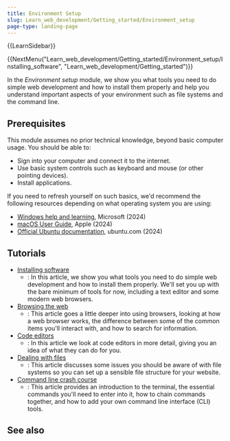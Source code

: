 ```yaml
---
title: Environment Setup
slug: Learn_web_development/Getting_started/Environment_setup
page-type: landing-page
---
```


{{LearnSidebar}}

{{NextMenu("Learn_web_development/Getting_started/Environment_setup/Installing_software", "Learn_web_development/Getting_started")}}

In the _Environment setup_ module, we show you what tools you need to do simple web development and how to install them properly and help you understand important aspects of your environment such as file systems and the command line.

## Prerequisites

This module assumes no prior technical knowledge, beyond basic computer usage. You should be able to:

- Sign into your computer and connect it to the internet.
- Use basic system controls such as keyboard and mouse (or other pointing devices).
- Install applications.

If you need to refresh yourself on such basics, we'd recommend the following resources depending on what operating system you are using:

- [Windows help and learning](https://support.microsoft.com/windows), Microsoft (2024)
- [macOS User Guide](https://support.apple.com/guide/mac-help/welcome/mac), Apple (2024)
- [Official Ubuntu documentation](https://help.ubuntu.com/), ubuntu.com (2024)

## Tutorials

- [Installing software](/en-US/docs/Learn_web_development/Getting_started/Environment_setup/Installing_software)
  - : In this article, we show you what tools you need to do simple web development and how to install them properly. We'll set you up with the bare minimum of tools for now, including a text editor and some modern web browsers.
- [Browsing the web](/en-US/docs/Learn_web_development/Getting_started/Environment_setup/Browsing_the_web)
  - : This article goes a little deeper into using browsers, looking at how a web browser works, the difference between some of the common items you'll interact with, and how to search for information.
- [Code editors](/en-US/docs/Learn_web_development/Getting_started/Environment_setup/Code_editors)
  - : In this article we look at code editors in more detail, giving you an idea of what they can do for you.
- [Dealing with files](/en-US/docs/Learn_web_development/Getting_started/Environment_setup/Dealing_with_files)
  - : This article discusses some issues you should be aware of with file systems so you can set up a sensible file structure for your website.
- [Command line crash course](/en-US/docs/Learn_web_development/Getting_started/Environment_setup/Command_line)
  - : This article provides an introduction to the terminal, the essential commands you'll need to enter into it, how to chain commands together, and how to add your own command line interface (CLI) tools.

## See also
